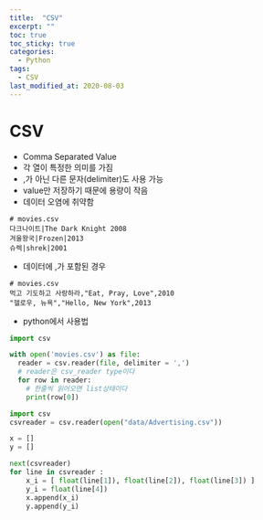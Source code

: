 ```yaml
---
title:  "CSV"
excerpt: ""
toc: true
toc_sticky: true
categories:
  - Python
tags:
  - CSV
last_modified_at: 2020-08-03
---
```


# CSV
* Comma Separated Value
* 각 열이 특정한 의미를 가짐
* ,가 아닌 다른 문자(delimiter)도 사용 가능
* value만 저장하기 때문에 용량이 작음
* 데이터 오염에 취약함

``` 
# movies.csv
다크나이트|The Dark Knight 2008
겨울왕국|Frozen|2013
슈렉|shrek|2001
```

* 데이터에 ,가 포함된 경우

```
# movies.csv
먹고 기도하고 사랑하라,"Eat, Pray, Love",2010
"헬로우, 뉴욕","Hello, New York",2013
```

* python에서 사용법

```python
import csv

with open('movies.csv') as file:
  reader = csv.reader(file, delimiter = ',')
  # reader은 csv_reader type이다
  for row in reader:
    # 한줄씩 읽어오면 list상태이다
    print(row[0])
```

```python
import csv
csvreader = csv.reader(open("data/Advertising.csv"))

x = []
y = []

next(csvreader)
for line in csvreader :
    x_i = [ float(line[1]), float(line[2]), float(line[3]) ]
    y_i = float(line[4])
    x.append(x_i)
    y.append(y_i)
```


